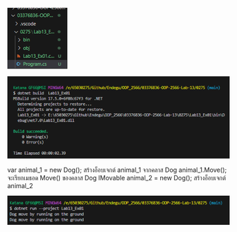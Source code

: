 ![alt text](image.png)

![alt text](image-1.png)

var animal_1 = new Dog(); สร้างอ็อบเจกต์ animal_1 จากคลาส Dog
animal_1.Move(); จะเรียกเมธอด Move() ของคลาส Dog 
IMovable animal_2 = new Dog(); สร้างอ็อบเจกต์ animal_2


![alt text](image-2.png)